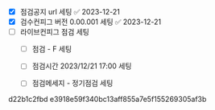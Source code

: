 

- [x] 점검공지 url 세팅 ✅ 2023-12-21
- [x] 검수컨피그 버전 0.00.001 세팅 ✅ 2023-12-21
- [ ] 라이브컨피그 점검 세팅 
	- [ ] 점검 - F 세팅
	- [ ] 점검시간 2023/12/21 17:00 세팅
	- [ ] 점검메세지 - 정기점검 세팅



d22b1c2fbd
e3918e59f340bc13aff855a7e5f155269305af3b